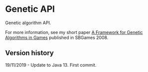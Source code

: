 # Genetic API

Genetic algorithm API. 

For more information, see my short paper [A Framework for Genetic Algorithms in Games](docs/A%20Framework%20for%20Genetic%20Algorithms%20in%20Games%20-%20SBGames08.pdf) published in SBGames 2008.

## Version history ##

19/11/2019 - Update to Java 13. First commit.